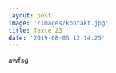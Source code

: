```yaml
---
layout: post
image: '/images/kontakt.jpg'
title: Texte 23
date: '2019-08-05 12:14:25'
---
```

awfsg

